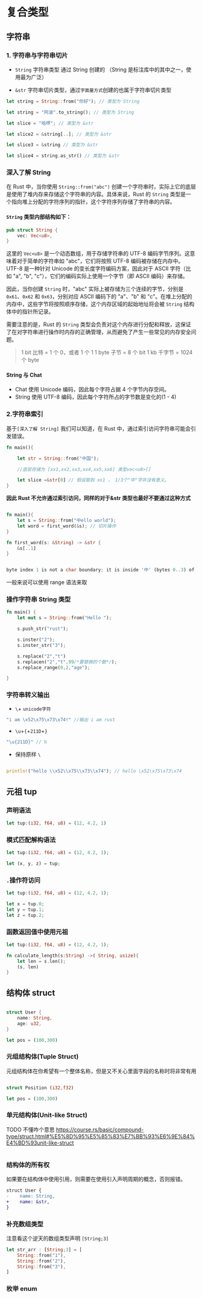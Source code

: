 # 复合类型

## 字符串

### 1. 字符串与字符串切片

- `String` 字符串类型 通过 String 创建的 （String 是标注库中的其中之一，使用最为广泛）

- `&str` 字符串切片类型，通过`字面量方式`创建的也属于字符串切片类型

```rust
let string = String::from("你好"); // 类型为 String

let string = "阿波".to_string(); // 类型为 String

let slice = "哈啰"; // 类型为 &str

let slice2 = &string[..]; // 类型为 &str

let slice3 = &string // 类型为 &str

let slice4 = string.as_str() // 类型为 &str

```

### 深入了解 String

在 Rust 中，当你使用 `String::from("abc")` 创建一个字符串时，实际上它的底层是使用了堆内存来存储这个字符串的内容。具体来说，Rust 的 `String` 类型是一个指向堆上分配的字符序列的指针，这个字符序列存储了字符串的内容。

#### `String` 类型内部结构如下：

```rust
pub struct String {
    vec: Vec<u8>,
}
```

这里的 `Vec<u8>` 是一个动态数组，用于存储字符串的 UTF-8 编码字节序列。这意味着对于简单的字符串如 "abc"，它们将按照 UTF-8 编码被存储在内存中。UTF-8 是一种针对 Unicode 的变长度字符编码方案，因此对于 ASCII 字符（比如 "a", "b", "c"），它们的编码实际上使用一个字节（即 ASCII 编码）来存储。

因此，当你创建 `String` 时，"abc" 实际上被存储为三个连续的字节，分别是 `0x61`、`0x62` 和 `0x63`，分别对应 ASCII 编码下的 "a"、"b" 和 "c"。在堆上分配的内存中，这些字节将按照顺序存储，这个内存区域的起始地址将会被 `String` 结构体中的指针所记录。

需要注意的是，Rust 的 `String` 类型会负责对这个内存进行分配和释放，这保证了在对字符串进行操作时内存的正确管理，从而避免了产生一些常见的内存安全问题。

> 1 bit 比特 = 1 个 0，或者 1 个 1
> 1 byte 子节 = 8 个 bit
> 1 kb 千字节 = 1024 个 byte

#### String 与 Chat

- Chat 使用 Unicode 编码，因此每个字符占据 4 个字节内存空间。
- String 使用 UTF-8 编码，因此每个字符所占的字节数是变化的(1 - 4)

### 2.字符串索引

基于`[深入了解 String]` 我们可以知道，在 Rust 中，通过索引访问字符串可能会引发错误。

```rust
fn main(){

    let str = String::from("中国");

    //底层存储为 [xx1,xx2,xx3,xx4,xx5,xx6] 类型vec<u8>[]

    let slice =&str[0] // 假设取到 xx1 ， 1/3个"中"字并没有意义。
}
```

**因此 Rust 不允许通过索引访问，同样的对于&str 类型也最好不要通过这种方式**

```rust

fn main(){
    let s = String::from("中ello world");
    let word = first_word(&s); // 切片操作
}

fn first_word(s: &String) -> &str {
    &s[..1]
}


byte index 1 is not a char boundary; it is inside '中' (bytes 0..3) of `中ello world`

```

一般来说可以使用 range 语法来取

### 操作字符串 String 类型

```rust
fn main() {
    let mut s = String::from("Hello ");

    s.push_str("rust");

    s.inster("2");
    s.inster_str("3");

    s.replace("2","t")
    s.replacen("2","t",99/*要替换的个数*/);
    s.replace_range(0,2,"age");

}

```

### 字符串转义输出

- `\`+ `unicode字符`

```rust
"i am \x52\x75\x73\x74!" //输出 i am rust
```

- `\u`+`{`+`211D`+`}`

```rust
"\u{211D}" // ℝ


```

- 保持原样 `\`

```rust

println!("hello \\x52\\x75\\x73\\x74"); // hello \x52\x75\x73\x74

```

## 元祖 tup

### 声明语法

```rust
let tup:(i32, f64, u8) = (12, 4.2, 1)


```

### 模式匹配解构语法

```rust
let tup:(i32, f64, u8) = (12, 4.2, 1);

let (x, y, z) = tup;
```

### `.`操作符访问

```rust
let tup:(i32, f64, u8) = (12, 4.2, 1);

let x = tup.0;
let y = tup.1;
let z = tup.2;
```

### 函数返回值中使用元祖

```rust
let tup:(i32, f64, u8) = (12, 4.2, 1);

fn calculate_length(s:String) ->( String, usize){
    let len = s.len();
    (s, len)
}
```

## 结构体 struct

```rust

struct User {
    name: String,
    age: u32,
}

let pos = (100,300)

```

### 元组结构体(Tuple Struct)

元组结构体在你希望有一个整体名称，但是又不关心里面字段的名称时将非常有用

```rust

struct Position (i32,f32)

let pos = (100,300)

```

### 单元结构体(Unit-like Struct)

TODO 不懂咋个意思
https://course.rs/basic/compound-type/struct.html#%E5%8D%95%E5%85%83%E7%BB%93%E6%9E%84%E4%BD%93unit-like-struct

```rust

```

### 结构体的所有权

如果要在结构体中使用引用，则需要在使用引入声明周期的概念，否则报错。

```diff
struct User {
-    name: String,
+    name: &str,
}
```

### 补充数组类型

注意看这个逆天的数组类型声明 `[String;3]`

```rust
let str_arr : [String;3] = [
    String::from("1"),
    String::from("2"),
    String::from("3"),
]

```
### 枚举 enum